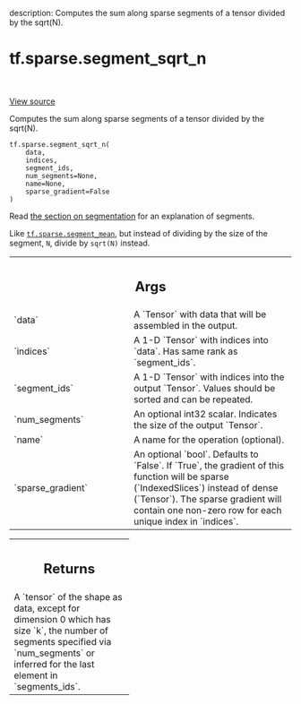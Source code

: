 description: Computes the sum along sparse segments of a tensor divided by the sqrt(N).

<div itemscope itemtype="http://developers.google.com/ReferenceObject">
<meta itemprop="name" content="tf.sparse.segment_sqrt_n" />
<meta itemprop="path" content="Stable" />
</div>

# tf.sparse.segment_sqrt_n

<!-- Insert buttons and diff -->

<table class="tfo-notebook-buttons tfo-api nocontent" align="left">

</table>

<a target="_blank" class="external" href="/code/stable/tensorflow/python/ops/math_ops.py">View source</a>



Computes the sum along sparse segments of a tensor divided by the sqrt(N).


<pre class="devsite-click-to-copy prettyprint lang-py tfo-signature-link">
<code>tf.sparse.segment_sqrt_n(
    data,
    indices,
    segment_ids,
    num_segments=None,
    name=None,
    sparse_gradient=False
)
</code></pre>



<!-- Placeholder for "Used in" -->

Read [the section on
segmentation](https://www.tensorflow.org/versions/r2.0/api_docs/python/tf/math#about_segmentation)
for an explanation of segments.

Like <a href="../../tf/sparse/segment_mean.md"><code>tf.sparse.segment_mean</code></a>, but instead of dividing by the size of the
segment, `N`, divide by `sqrt(N)` instead.

<!-- Tabular view -->
 <table class="responsive fixed orange">
<colgroup><col width="214px"><col></colgroup>
<tr><th colspan="2"><h2 class="add-link">Args</h2></th></tr>

<tr>
<td>
`data`<a id="data"></a>
</td>
<td>
A `Tensor` with data that will be assembled in the output.
</td>
</tr><tr>
<td>
`indices`<a id="indices"></a>
</td>
<td>
A 1-D `Tensor` with indices into `data`. Has same rank as
`segment_ids`.
</td>
</tr><tr>
<td>
`segment_ids`<a id="segment_ids"></a>
</td>
<td>
A 1-D `Tensor` with indices into the output `Tensor`. Values
should be sorted and can be repeated.
</td>
</tr><tr>
<td>
`num_segments`<a id="num_segments"></a>
</td>
<td>
An optional int32 scalar. Indicates the size of the output
`Tensor`.
</td>
</tr><tr>
<td>
`name`<a id="name"></a>
</td>
<td>
A name for the operation (optional).
</td>
</tr><tr>
<td>
`sparse_gradient`<a id="sparse_gradient"></a>
</td>
<td>
An optional `bool`. Defaults to `False`. If `True`, the
gradient of this function will be sparse (`IndexedSlices`) instead of
dense (`Tensor`). The sparse gradient will contain one non-zero row for
each unique index in `indices`.
</td>
</tr>
</table>



<!-- Tabular view -->
 <table class="responsive fixed orange">
<colgroup><col width="214px"><col></colgroup>
<tr><th colspan="2"><h2 class="add-link">Returns</h2></th></tr>
<tr class="alt">
<td colspan="2">
A `tensor` of the shape as data, except for dimension 0 which
has size `k`, the number of segments specified via `num_segments` or
inferred for the last element in `segments_ids`.
</td>
</tr>

</table>

